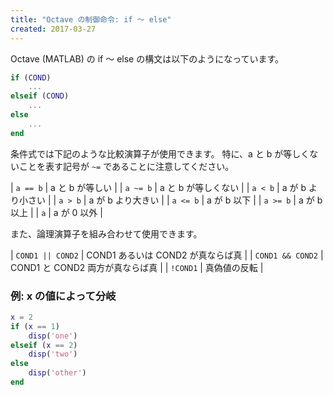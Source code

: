 ```yaml
---
title: "Octave の制御命令: if ～ else"
created: 2017-03-27
---
```


Octave (MATLAB) の if ～ else の構文は以下のようになっています。

~~~ matlab
if (COND)
    ...
elseif (COND)
    ...
else
    ...
end
~~~

条件式では下記のような比較演算子が使用できます。
特に、a と b が等しくないことを表す記号が `~=` であることに注意してください。

| `a == b` | a と b が等しい |
| `a ~= b` | a と b が等しくない |
| `a < b` | a が b より小さい |
| `a > b` | a が b より大きい |
| `a <= b` | a が b 以下 |
| `a >= b` | a が b 以上 |
| `a` | a が 0 以外 |

また、論理演算子を組み合わせて使用できます。

| `COND1 || COND2` | COND1 あるいは COND2 が真ならば真 |
| `COND1 && COND2` | COND1 と COND2 両方が真ならば真 |
| `!COND1` | 真偽値の反転 |

### 例: x の値によって分岐

~~~ matlab
x = 2
if (x == 1)
    disp('one')
elseif (x == 2)
    disp('two')
else
    disp('other')
end
~~~

